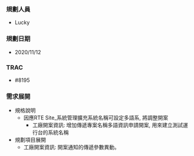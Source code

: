 ### <div id="user">規劃人員</div>
* Lucky

### <div id="updatedate">規劃日期</div>
* 2020/11/12

### <div id="trac">TRAC</div>
* #8195

### <div id="requirement">需求展開</div>
* 規格說明
  * 因應RTE Site_系統管理擴充系統名稱可設定多語系, 將調整開案
    * 工廠開案資訊: 增加傳遞專案名稱多語資訊申請開案, 用來建立測試運行台的系統名稱
* 規劃項目展開
  * 工廠開案資訊: 開案通知的傳遞參數異動。
